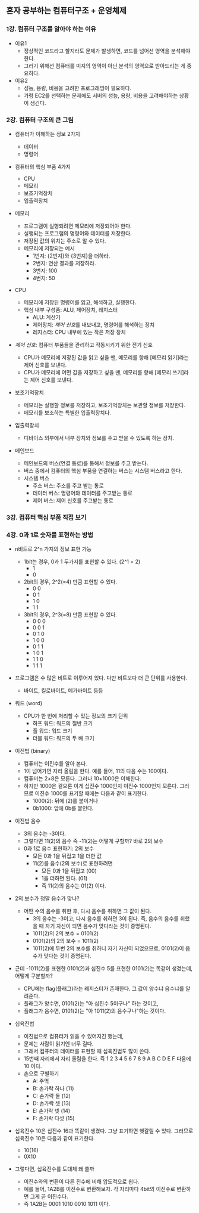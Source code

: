## 혼자 공부하는 컴퓨터구조 + 운영체제

### 1강. 컴퓨터 구조를 알아야 하는 이유

- 이유1
  - 정상적인 코드라고 할지라도 문제가 발생하면, 코드를 넘어선 영역을 분석해야 한다.
  - 그러기 위해선 컴퓨터를 미지의 영역이 아닌 분석의 영역으로 받아드리는 게 중요하다.
- 이유2
  - 성능, 용량, 비용을 고려한 프로그래밍이 필요하다.
  - 가령 EC2를 선택하는 문제에도 서버의 성능, 용량, 비용을 고려해야하는 상황이 생긴다.

### 2강. 컴퓨터 구조의 큰 그림

- 컴퓨터가 이해하는 정보 2가지
  - 데이터
  - 명령어

- 컴퓨터의 핵심 부품 4가지
  - CPU
  - 메모리
  - 보조기억장치
  - 입출력장치

- 메모리
  - 프로그램이 실행되려면 메모리에 저장되어야 한다.
  - 실행되는 프로그램의 명령어와 데이터를 저장한다.
  - 저장된 값의 위치는 주소로 알 수 있다.
  - 메모리에 저장되는 예시
    - 1번지: {2번지}와 {3번지}을 더하라.
    - 2번지: 연산 결과를 저장하라.
    - 3번지: 100
    - 4번지: 50

- CPU
  - 메모리에 저장된 명령어를 읽고, 해석하고, 실행한다.
  - 핵심 내부 구성품: ALU, 제어장치, 레지스터
    - ALU: 계산기
    - 제어장치: *제어 신호*를 내보내고, 명령어를 해석하는 장치
    - 레지스터: CPU 내부에 있는 작은 저장 장치
  
- *제어 신호*: 컴퓨터 부품들을 관리하고 작동시키기 위한 전기 신호
  - CPU가 메모리에 저장된 값을 읽고 싶을 땐, 메모리를 향해 [메모리 읽기]라는 제어 신호를 보낸다.
  - CPU가 메모리에 어떤 값을 저장하고 싶을 땐, 메모리를 향해 [메모리 쓰기]라는 제어 신호를 보낸다.

- 보조기억장치
  - 메모리는 실행할 정보를 저장하고, 보조기억장치는 보관할 정보를 저장한다.
  - 메모리를 보조하는 특별한 입출력장치다.

- 입출력장치
  - 디바이스 외부에서 내부 장치와 정보를 주고 받을 수 있도록 하는 장치.

- 메인보드
  - 메인보드의 버스(연결 통로)를 통해서 정보를 주고 받는다.
  - 버스 중에서 컴퓨터의 핵심 부품을 연결하는 버스는 시스템 버스라고 한다.
  - 시스템 버스
    - 주소 버스: 주소를 주고 받는 통로
    - 데이터 버스: 명령어와 데이터를 주고받는 통로
    - 제어 버스: 제어 신호를 주고받는 통로

### 3강. 컴퓨터 핵심 부품 직접 보기

### 4강. 0과 1로 숫자를 표현하는 방법

- n비트로 2^n 가지의 정보 표현 가능
  - 1bit는 경우, 0과 1 두가지를 표현할 수 있다. (2^1 = 2)
    - 1
    - 0
  - 2bit의 경우, 2^2(=4) 만큼 표현할 수 있다.
    - 0 0
    - 0 1
    - 1 0
    - 1 1
  - 3bit의 경우, 2^3(=8) 만큼 표현할 수 있다.
    - 0 0 0
    - 0 0 1
    - 0 1 0
    - 1 0 0
    - 0 1 1
    - 1 0 1
    - 1 1 0
    - 1 1 1
- 프로그램은 수 많은 비트로 이루어져 있다. 다만 비트보다 더 큰 단위를 사용한다.
  - 바이트, 킬로바이트, 메가바이트 등등

- 워드 (word)
  - CPU가 한 번에 처리할 수 있는 정보의 크기 단위
    - 하프 워드: 워드의 절반 크기
    - 풀 워드: 워드 크기
    - 더블 워드: 워드의 두 배 크기

- 이진법 (binary)
  - 컴퓨터는 이진수를 알아 본다.
  - 1이 넘어가면 자리 올림을 한다. 예를 들어, 11의 다음 수는 100이다.
  - 컴퓨터는 2+8은 모른다. 그러나 10+1000은 이해한다.
  - 하지만 1000은 겉으론 이게 십진수 1000인지 이진수 1000인지 모른다. 그러므로 이진수 1000를 표기할 때에는 다음과 같이 표기한다.
    - 1000(2): 뒤에 (2)를 붙이거나
    - 0b1000: 앞에 0b를 붙인다.

- 이진법 음수
  - 3의 음수는 -3이다.
  - 그렇다면 11(2)의 음수 즉 -11(2)는 어떻게 구할까? 바로 2의 보수
  - 0과 1로 음수 표현하기: 2의 보수
    - 모든 0과 1을 뒤집고 1을 더한 값
    - 11(2)를 음수(2의 보수)로 표현하려면
      - 모든 0과 1을 뒤집고 (00)
      - 1을 더하면 된다. (01)
      - 즉 11(2)의 음수는 01(2) 이다.

- 2의 보수가 정말 음수가 맞나?
  - 어떤 수의 음수를 취한 후, 다시 음수를 취하면 그 값이 된다.
    - 3의 음수는 -3이고, 다시 음수를 취하면 3이 된다. 즉, 음수의 음수를 취했을 때 자기 자신이 되면 음수가 맞다라는 것이 증명된다.
    - 1011(2)의 2의 보수 = 0101(2)
    - 0101(2)의 2의 보수 = 1011(2)
    - 1011(2)에 두번 2의 보수를 취하니 자기 자신이 되었으므로, 0101(2)이 음수가 맞다는 것이 증명된다.

- 근데 -1011(2)를 표현한 0101(2)과 십진수 5를 표현한 0101(2)는 똑같이 생겼는데, 어떻게 구분할까?
  - CPU에는 flag(플래그)라는 레지스터가 존재한다. 그 값이 양수냐 음수냐를 알려준다.
  - 플래그가 양수면, 0101(2)는 "아 십진수 5이구나" 하는 것이고,
  - 플래그가 음수면, 0101(2)는 "아 1011(2)의 음수구나"하는 것이다.

- 십육진법
  - 이진법으로 컴퓨터가 읽을 수 있어지긴 했는데,
  - 문제는 사람이 읽기엔 너무 길다.
  - 그래서 컴퓨터의 데이터를 표현할 때 십육진법도 많이 쓴다.
  - 15번째 자리에서 자리 올림을 한다. 즉 1 2 3 4 5 6 7 8 9 A B C D E F 다음에 10 이다.
  - 손으로 구별하기
    - A: 주먹
    - B: 손가락 하나 (11)
    - C: 손가락 둘 (12)
    - D: 손가락 셋 (13)
    - E: 손가락 넷 (14)
    - F: 손가락 다섯 (15)

- 십육진수 10은 십진수 16과 똑같이 생겼다. 그냥 표기하면 헷갈릴 수 있다. 그러므로 십육진수 10은 다음과 같이 표기한다.
  - 10(16)
  - 0X10

- 그렇다면, 십육진수를 도대체 왜 쓸까
  - 이진수와의 변환이 다른 진수에 비해 압도적으로 쉽다.
  - 예를 들어, 1A2B를 이진수로 변환해보자. 각 자리마다 4bit의 이진수로 변환하면 그게 곧 이진수다.
  - 즉 1A2B는 0001 1010 0010 1011 이다.